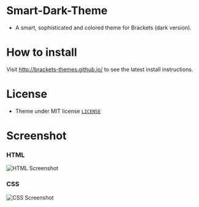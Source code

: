 # Smart-Dark-Theme
* A smart, sophisticated and colored theme for Brackets (dark version).

# How to install
Visit http://brackets-themes.github.io/ to see the latest install instructions.

# License
* Theme under MIT license [`LICENSE`](LICENSE)

# Screenshot

### HTML

![HTML Screenshot](https://github.com/gthibaud/Smart-Dark-Theme/blob/master/html.png)

### CSS

![CSS Screenshot](https://github.com/gthibaud/Smart-Dark-Theme/blob/master/css.png)
